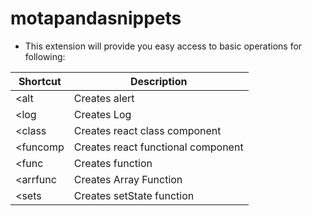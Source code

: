 # motapandasnippets
- This extension will provide you easy access to basic operations for following:

| Shortcut | Description                         |
|----------|-------------------------------------|
|<alt      |Creates alert                        |
|<log      |Creates Log                          |
|<class    |Creates react class component        |
|<funcomp  |Creates react functional component   |
|<func     |Creates function                     |
|<arrfunc  |Creates Array Function               |
|<sets     |Creates setState function            |